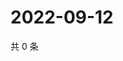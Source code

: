 # 2022-09-12

共 0 条

<!-- BEGIN WEIBO -->
<!-- 最后更新时间 Mon Sep 12 2022 19:01:25 GMT+0800 (China Standard Time) -->

<!-- END WEIBO -->
